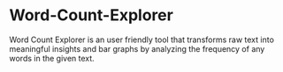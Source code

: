 # Word-Count-Explorer
Word Count Explorer is an user friendly tool that transforms raw text into meaningful insights and bar graphs by analyzing the frequency of any words in the given text.
